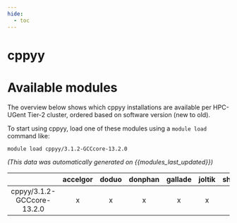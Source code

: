 ```yaml
---
hide:
  - toc
---
```


cppyy
=====

# Available modules


The overview below shows which cppyy installations are available per HPC-UGent Tier-2 cluster, ordered based on software version (new to old).

To start using cppyy, load one of these modules using a `module load` command like:

```shell
module load cppyy/3.1.2-GCCcore-13.2.0
```

*(This data was automatically generated on {{modules_last_updated}})*  

| |accelgor|doduo|donphan|gallade|joltik|shinx|
| :---: | :---: | :---: | :---: | :---: | :---: | :---: |
|cppyy/3.1.2-GCCcore-13.2.0|x|x|x|x|x|x|
